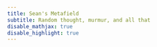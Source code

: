 ```yaml
---
title: Sean's Metafield
subtitle: Random thought, murmur, and all that	
disable_mathjax: true
disable_highlight: true
---
```


